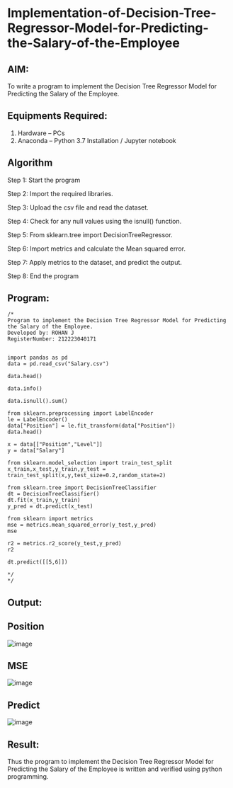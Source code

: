 # Implementation-of-Decision-Tree-Regressor-Model-for-Predicting-the-Salary-of-the-Employee

## AIM:
To write a program to implement the Decision Tree Regressor Model for Predicting the Salary of the Employee.

## Equipments Required:
1. Hardware – PCs
2. Anaconda – Python 3.7 Installation / Jupyter notebook

## Algorithm
Step 1: Start the program

Step 2: Import the required libraries.

Step 3: Upload the csv file and read the dataset.

Step 4: Check for any null values using the isnull() function.

Step 5: From sklearn.tree import DecisionTreeRegressor.

Step 6: Import metrics and calculate the Mean squared error.

Step 7: Apply metrics to the dataset, and predict the output.

Step 8: End the program

## Program:
```
/*
Program to implement the Decision Tree Regressor Model for Predicting the Salary of the Employee.
Developed by: ROHAN J
RegisterNumber: 212223040171


import pandas as pd
data = pd.read_csv("Salary.csv")

data.head()

data.info()

data.isnull().sum()

from sklearn.preprocessing import LabelEncoder
le = LabelEncoder()
data["Position"] = le.fit_transform(data["Position"])
data.head()

x = data[["Position","Level"]]
y = data["Salary"]

from sklearn.model_selection import train_test_split
x_train,x_test,y_train,y_test =
train_test_split(x,y,test_size=0.2,random_state=2)

from sklearn.tree import DecisionTreeClassifier
dt = DecisionTreeClassifier()
dt.fit(x_train,y_train)
y_pred = dt.predict(x_test)

from sklearn import metrics
mse = metrics.mean_squared_error(y_test,y_pred)
mse

r2 = metrics.r2_score(y_test,y_pred)
r2

dt.predict([[5,6]])

*/
*/
```

## Output:

## Position

![image](https://github.com/user-attachments/assets/b0002ca2-b3c9-429f-af48-8fe612695165)

## MSE

![image](https://github.com/user-attachments/assets/f135a25c-e462-4b5b-aca1-37e7cfcdd2e1)

## Predict

![image](https://github.com/user-attachments/assets/98a06781-0594-4eba-8864-e13be6b07364)


## Result:
Thus the program to implement the Decision Tree Regressor Model for Predicting the Salary of the Employee is written and verified using python programming.
